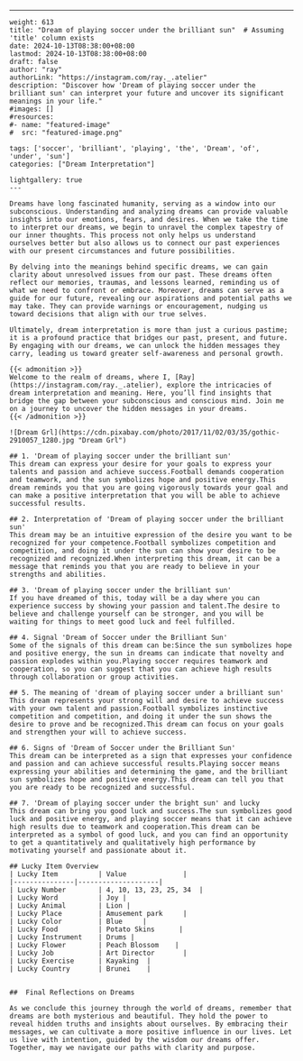 ---
    weight: 613
    title: "Dream of playing soccer under the brilliant sun"  # Assuming 'title' column exists
    date: 2024-10-13T08:38:00+08:00
    lastmod: 2024-10-13T08:38:00+08:00
    draft: false
    author: "ray"
    authorLink: "https://instagram.com/ray._.atelier"
    description: "Discover how 'Dream of playing soccer under the brilliant sun' can interpret your future and uncover its significant meanings in your life."
    #images: []
    #resources:
    #- name: "featured-image"
    #  src: "featured-image.png"
    
    tags: ['soccer', 'brilliant', 'playing', 'the', 'Dream', 'of', 'under', 'sun']
    categories: ["Dream Interpretation"]
    
    lightgallery: true
    ---
    
    Dreams have long fascinated humanity, serving as a window into our subconscious. Understanding and analyzing dreams can provide valuable insights into our emotions, fears, and desires. When we take the time to interpret our dreams, we begin to unravel the complex tapestry of our inner thoughts. This process not only helps us understand ourselves better but also allows us to connect our past experiences with our present circumstances and future possibilities.
    
    By delving into the meanings behind specific dreams, we can gain clarity about unresolved issues from our past. These dreams often reflect our memories, traumas, and lessons learned, reminding us of what we need to confront or embrace. Moreover, dreams can serve as a guide for our future, revealing our aspirations and potential paths we may take. They can provide warnings or encouragement, nudging us toward decisions that align with our true selves.
    
    Ultimately, dream interpretation is more than just a curious pastime; it is a profound practice that bridges our past, present, and future. By engaging with our dreams, we can unlock the hidden messages they carry, leading us toward greater self-awareness and personal growth.
    
    {{< admonition >}}
    Welcome to the realm of dreams, where I, [Ray](https://instagram.com/ray._.atelier), explore the intricacies of dream interpretation and meaning. Here, you’ll find insights that bridge the gap between your subconscious and conscious mind. Join me on a journey to uncover the hidden messages in your dreams.
    {{< /admonition >}}
    
    ![Dream Grl](https://cdn.pixabay.com/photo/2017/11/02/03/35/gothic-2910057_1280.jpg "Dream Grl")
    
    ## 1. 'Dream of playing soccer under the brilliant sun'
    This dream can express your desire for your goals to express your talents and passion and achieve success.Football demands cooperation and teamwork, and the sun symbolizes hope and positive energy.This dream reminds you that you are going vigorously towards your goal and can make a positive interpretation that you will be able to achieve successful results.
    
    ## 2. Interpretation of 'Dream of playing soccer under the brilliant sun'
    This dream may be an intuitive expression of the desire you want to be recognized for your competence.Football symbolizes competition and competition, and doing it under the sun can show your desire to be recognized and recognized.When interpreting this dream, it can be a message that reminds you that you are ready to believe in your strengths and abilities.
    
    ## 3. 'Dream of playing soccer under the brilliant sun'
    If you have dreamed of this, today will be a day where you can experience success by showing your passion and talent.The desire to believe and challenge yourself can be stronger, and you will be waiting for things to meet good luck and feel fulfilled.
    
    ## 4. Signal 'Dream of Soccer under the Brilliant Sun'
    Some of the signals of this dream can be:Since the sun symbolizes hope and positive energy, the sun in dreams can indicate that novelty and passion explodes within you.Playing soccer requires teamwork and cooperation, so you can suggest that you can achieve high results through collaboration or group activities.
    
    ## 5. The meaning of 'dream of playing soccer under a brilliant sun'
    This dream represents your strong will and desire to achieve success with your own talent and passion.Football symbolizes instinctive competition and competition, and doing it under the sun shows the desire to prove and be recognized.This dream can focus on your goals and strengthen your will to achieve success.
    
    ## 6. Signs of 'Dream of Soccer under the Brilliant Sun'
    This dream can be interpreted as a sign that expresses your confidence and passion and can achieve successful results.Playing soccer means expressing your abilities and determining the game, and the brilliant sun symbolizes hope and positive energy.This dream can tell you that you are ready to be recognized and successful.
    
    ## 7. 'Dream of playing soccer under the bright sun' and lucky
    This dream can bring you good luck and success.The sun symbolizes good luck and positive energy, and playing soccer means that it can achieve high results due to teamwork and cooperation.This dream can be interpreted as a symbol of good luck, and you can find an opportunity to get a quantitatively and qualitatively high performance by motivating yourself and passionate about it.
    
    ## Lucky Item Overview
    | Lucky Item          | Value              |
    |---------------|--------------------|
    | Lucky Number        | 4, 10, 13, 23, 25, 34  |
    | Lucky Word          | Joy |
    | Lucky Animal        | Lion |
    | Lucky Place         | Amusement park     |
    | Lucky Color         | Blue     |
    | Lucky Food          | Potato Skins      |
    | Lucky Instrument    | Drums |
    | Lucky Flower        | Peach Blossom    |
    | Lucky Job           | Art Director       |
    | Lucky Exercise      | Kayaking  |
    | Lucky Country       | Brunei    |
    
    
    ##  Final Reflections on Dreams
    
    As we conclude this journey through the world of dreams, remember that dreams are both mysterious and beautiful. They hold the power to reveal hidden truths and insights about ourselves. By embracing their messages, we can cultivate a more positive influence in our lives. Let us live with intention, guided by the wisdom our dreams offer. Together, may we navigate our paths with clarity and purpose.
    
